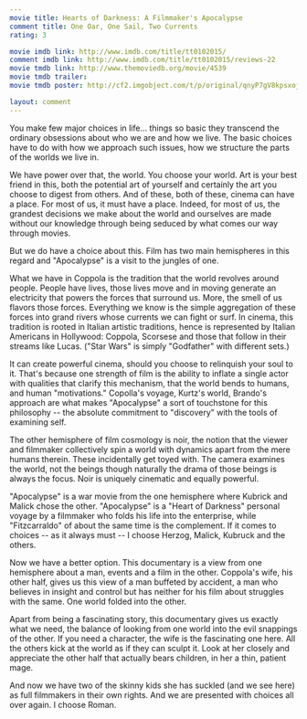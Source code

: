 ```yaml
---
movie title: Hearts of Darkness: A Filmmaker's Apocalypse
comment title: One Oar, One Sail, Two Currents
rating: 3

movie imdb link: http://www.imdb.com/title/tt0102015/
comment imdb link: http://www.imdb.com/title/tt0102015/reviews-22
movie tmdb link: http://www.themoviedb.org/movie/4539
movie tmdb trailer: 
movie tmdb poster: http://cf2.imgobject.com/t/p/original/qnyP7gV8kpsxojD4REsHr8VpZLX.jpg

layout: comment
---
```


You make few major choices in life... things so basic they transcend the ordinary obsessions about who we are and how we live. The basic choices have to do with how we approach such issues, how we structure the parts of the worlds we live in.

We have power over that, the world. You choose your world. Art is your best friend in this, both the potential art of yourself and certainly the art you choose to digest from others. And of these, both of these, cinema can have a place. For most of us, it must have a place. Indeed, for most of us, the grandest decisions we make about the world and ourselves are made without our knowledge through being seduced by what comes our way through movies.

But we do have a choice about this. Film has two main hemispheres in this regard and "Apocalypse" is a visit to the jungles of one.

What we have in Coppola is the tradition that the world revolves around people. People have lives, those lives move and in moving generate an electricity that powers the forces that surround us. More, the smell of us flavors those forces. Everything we know is the simple aggregation of these forces into grand rivers whose currents we can fight or surf. In cinema, this tradition is rooted in Italian artistic traditions, hence is represented by Italian Americans in Hollywood: Coppola, Scorsese and those that follow in their streams like Lucas. ("Star Wars" is simply "Godfather" with different sets.)

It can create powerful cinema, should you choose to relinquish your soul to it. That's because one strength of film is the ability to inflate a single actor with qualities that clarify this mechanism, that the world bends to humans, and human "motivations." Copolla's voyage, Kurtz's world, Brando's approach are what makes "Apocalypse" a sort of touchstone for this philosophy -- the absolute commitment to "discovery" with the tools of examining self. 

The other hemisphere of film cosmology is noir, the notion that the viewer and filmmaker collectively spin a world with dynamics apart from the mere humans therein. These incidentally get toyed with. The camera examines the world, not the beings though naturally the drama of those beings is always the focus. Noir is uniquely cinematic and equally powerful.

"Apocalypse" is a war movie from the one hemisphere where Kubrick and Malick chose the other. "Apocalypse" is a "Heart of Darkness" personal voyage by a filmmaker who folds his life into the enterprise, while "Fitzcarraldo" of about the same time is the complement. If it comes to choices -- as it always must -- I choose Herzog, Malick, Kubruck and the others.

Now we have a better option. This documentary is a view from one hemisphere about a man, events and a film in the other. Coppola's wife, his other half, gives us this view of a man buffeted by accident, a man who believes in insight and control but has neither for his film about struggles with the same. One world folded into the other.

Apart from being a fascinating story, this documentary gives us exactly what we need, the balance of looking from one world into the evil snappings of the other. If you need a character, the wife is the fascinating one here. All the others kick at the world as if they can sculpt it. Look at her closely and appreciate the other half that actually bears children, in her a thin, patient mage.

And now we have two of the skinny kids she has suckled (and we see here) as full filmmakers in their own rights. And we are presented with choices all over again. I choose Roman.